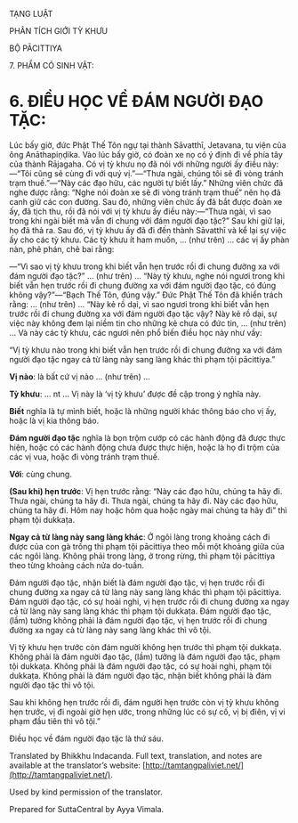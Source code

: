  

TẠNG LUẬT

PHÂN TÍCH GIỚI TỲ KHƯU

BỘ PĀCITTIYA

7\. PHẨM CÓ SINH VẬT:

# 6\. ĐIỀU HỌC VỀ ĐÁM NGƯỜI ĐẠO TẶC:

Lúc bấy giờ, đức Phật Thế Tôn ngự tại thành Sāvatthī, Jetavana, tu viện của ông Anāthapiṇḍika. Vào lúc bấy giờ, có đoàn xe nọ có ý định đi về phía tây của thành Rājagaha. Có vị tỳ khưu nọ đã nói với những người ấy điều này:—“Tôi cũng sẽ cùng đi với quý vị.”—“Thưa ngài, chúng tôi sẽ đi vòng tránh trạm thuế.”—“Này các đạo hữu, các người tự biết lấy.” Những viên chức đã nghe được rằng: “Nghe nói đoàn xe sẽ đi vòng tránh trạm thuế” nên họ đã canh giữ các con đường. Sau đó, những viên chức ấy đã bắt được đoàn xe ấy, đã tịch thu, rồi đã nói với vị tỳ khưu ấy điều này:—“Thưa ngài, vì sao trong khi ngài biết mà vẫn đi chung với đám người đạo tặc?” Sau khi giữ lại, họ đã thả ra. Sau đó, vị tỳ khưu ấy đã đi đến thành Sāvatthī và kể lại sự việc ấy cho các tỳ khưu. Các tỳ khưu ít ham muốn, … (như trên) … các vị ấy phàn nàn, phê phán, chê bai rằng:

—“Vì sao vị tỳ khưu trong khi biết vẫn hẹn trước rồi đi chung đường xa với đám người đạo tặc?” … (như trên) … “Này tỳ khưu, nghe nói ngươi trong khi biết vẫn hẹn trước rồi đi chung đường xa với đám người đạo tặc, có đúng không vậy?”—“Bạch Thế Tôn, đúng vậy.” Đức Phật Thế Tôn đã khiển trách rằng: … (như trên) … “Này kẻ rồ dại, vì sao ngươi trong khi biết vẫn hẹn trước rồi đi chung đường xa với đám người đạo tặc vậy? Này kẻ rồ dại, sự việc này không đem lại niềm tin cho những kẻ chưa có đức tin, … (như trên) … Và này các tỳ khưu, các ngươi nên phổ biến điều học này như vầy:

“Vị tỳ khưu nào trong khi biết vẫn hẹn trước rồi đi chung đường xa với đám người đạo tặc ngay cả từ làng này sang làng khác thì phạm tội pācittiya.”

**Vị nào**: là bất cứ vị nào … (như trên) …

**Tỳ khưu**: … nt … Vị này là ‘vị tỳ khưu’ được đề cập trong ý nghĩa này.

**Biết** nghĩa là tự mình biết, hoặc là những người khác thông báo cho vị ấy, hoặc là vị kia thông báo.

**Đám người đạo tặc** nghĩa là bọn trộm cướp có các hành động đã được thực hiện, hoặc có các hành động chưa được thực hiện, hoặc là họ đi trộm của các vị vua, hoặc đi vòng tránh trạm thuế.

**Với**: cùng chung.

**(Sau khi) hẹn trước**: Vị hẹn trước rằng: “Này các đạo hữu, chúng ta hãy đi. Thưa ngài, chúng ta hãy đi. Thưa ngài, chúng ta hãy đi. Này các đạo hữu, chúng ta hãy đi. Hôm nay hoặc hôm qua hoặc ngày mai chúng ta hãy đi” thì phạm tội dukkaṭa.

**Ngay cả từ làng này sang làng khác**: Ở ngôi làng trong khoảng cách đi được của con gà trống thì phạm tội pācittiya theo mỗi một khoảng giữa của các ngôi làng. Không phải trong làng, ở trong rừng, thì phạm tội pācittiya theo từng khoảng cách nửa do-tuần.

Đám người đạo tặc, nhận biết là đám người đạo tặc, vị hẹn trước rồi đi chung đường xa ngay cả từ làng này sang làng khác thì phạm tội pācittiya. Đám người đạo tặc, có sự hoài nghi, vị hẹn trước rồi đi chung đường xa ngay cả từ làng này sang làng khác thì phạm tội dukkaṭa. Đám người đạo tặc, (lầm) tưởng không phải là đám người đạo tặc, vị hẹn trước rồi đi chung đường xa ngay cả từ làng này sang làng khác thì vô tội.

Vị tỳ khưu hẹn trước còn đám người không hẹn trước thì phạm tội dukkaṭa. Không phải là đám người đạo tặc, (lầm) tưởng là đám người đạo tặc, phạm tội dukkaṭa. Không phải là đám người đạo tặc, có sự hoài nghi, phạm tội dukkaṭa. Không phải là đám người đạo tặc, nhận biết không phải là đám người đạo tặc thì vô tội.

Sau khi không hẹn trước rồi đi, đám người hẹn trước còn vị tỳ khưu không hẹn trước, vị đi ngoài giờ hẹn ước, trong những lúc có sự cố, vị bị điên, vị vi phạm đầu tiên thì vô tội.”

Điều học về đám người đạo tặc là thứ sáu.

Translated by Bhikkhu Indacanda. Full text, translation, and notes are available at the translator’s website: [http://tamtangpaliviet.net/](http://tamtangpaliviet.net/).

Used by kind permission of the translator.

Prepared for SuttaCentral by Ayya Vimala.